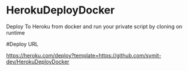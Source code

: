 # HerokuDeployDocker
Deploy To Heroku from docker and run your private script by cloning on runtime

#Deploy URL

https://heroku.com/deploy?template=https://github.com/symit-dev/HerokuDeployDocker
